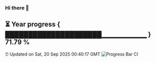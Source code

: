 ### Hi there 👋
⏳ Year progress { █████████████████████▁▁▁▁▁▁▁▁▁ } 71.79 %
---
⏰ Updated on Sat, 20 Sep 2025 00:40:17 GMT
![Progress Bar CI](https://github.com/Moyi321/Moyi321/workflows/Progress%20Bar%20CI/badge.svg)
